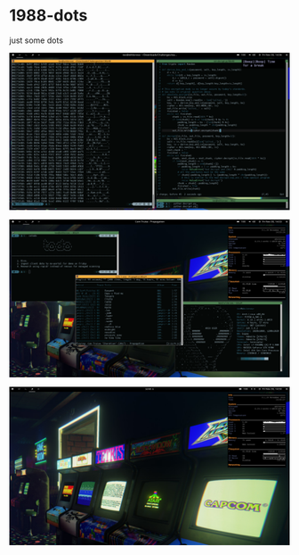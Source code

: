 # 1988-dots
just some dots

![alt text](scrots/2018-11-30-145618_1922x1079_scrot.png "scrot1")

![alt text](scrots/2018-11-30-145336_1921x1079_scrot.png "scrot1")

![alt text](scrots/2018-11-30-145037_1918x1079_scrot.png "scrot1")
